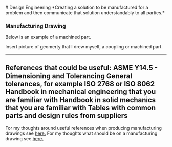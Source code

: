 <br> 
# Design Engineering
*Creating a solution to be manufactured for a problem and then communicate that solution understandably to all parties.*

### Manufacturing Drawing

Below is an example of a machined part. 


Insert picture of geomerty that I drew myself, a coupling or machined part. 


---
**References that could be useful:**
ASME Y14.5 - Dimensioning and Tolerancing
General tolerances, for example ISO 2768 or ISO 8062
Handbook in mechanical engineering that you are familiar with
Handbook in solid mechanics that you are familiar with
Tables with common parts and design rules from suppliers
---

For my thoughts around useful references when producing manufacturing drawings see <a href="https://hvleifsson.github.io/articles/what_on_drawing">here.</a> 
For my thoughts what should be on a manufacturing drawing see <a href="https://hvleifsson.github.io/articles/what_on_drawing">here.</a>


